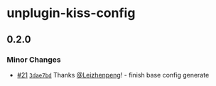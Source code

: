 # unplugin-kiss-config

## 0.2.0

### Minor Changes

-   [#21](https://github.com/Leizhenpeng/design-toolkit-cn/pull/21) [`3dae7bd`](https://github.com/Leizhenpeng/design-toolkit-cn/commit/3dae7bd2b54b7592a2cf47975ded9133dcd12ffd) Thanks [@Leizhenpeng](https://github.com/Leizhenpeng)! - finish base config generate
